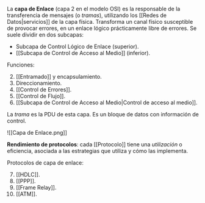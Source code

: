 La **capa de Enlace** (capa 2 en el modelo OSI) es la responsable de la transferencia de mensajes (o _tramas_), utilizando los [[Redes de Datos|servicios]] de la capa física. Transforma un canal físico susceptible de provocar errores, en un enlace lógico prácticamente libre de errores. Se suele dividir en dos subcapas:

- Subcapa de Control Lógico de Enlace (superior).
- [[Subcapa de Control de Acceso al Medio]] (inferior).

Funciones:

2. [[Entramado]] y encapsulamiento.
3. Direccionamiento.
4. [[Control de Errores]].
5. [[Control de Flujo]].
6. [[Subcapa de Control de Acceso al Medio|Control de acceso al medio]].

La _trama_ es la PDU de esta capa. Es un bloque de datos con información de control.

![[Capa de Enlace.png]]

**Rendimiento de protocolos**: cada [[Protocolo]] tiene una _utilización_ o eficiencia, asociada a las estrategias que utiliza y cómo las implementa.

Protocolos de capa de enlace:

7. [[HDLC]].
8. [[PPP]].
9. [[Frame Relay]].
10. [[ATM]].
